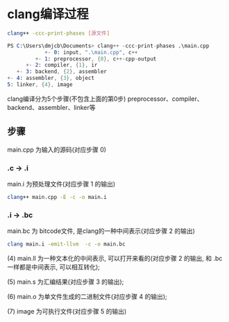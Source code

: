 <!--
 * @Description: 
 * @Version: 1.0
 * @Author: dmjcb
 * @Email: 
 * @Date: 2023-03-10 00:22:04
 * @LastEditors: dmjcb
 * @LastEditTime: 2023-05-03 17:33:20
-->

# clang编译过程

```sh
clang++ -ccc-print-phases [源文件]
```

```s
PS C:\Users\dmjcb\Documents> clang++ -ccc-print-phases .\main.cpp
            +- 0: input, ".\main.cpp", c++
         +- 1: preprocessor, {0}, c++-cpp-output
      +- 2: compiler, {1}, ir
   +- 3: backend, {2}, assembler
+- 4: assembler, {3}, object
5: linker, {4}, image
```

clang编译分为5个步骤(不包含上面的第0步)
preprocessor、compiler、backend、assembler、linker等

## 步骤

main.cpp 为输入的源码(对应步骤 0)

### .c -> .i

main.i 为预处理文件(对应步骤 1 的输出)

```sh
clang++ main.cpp -E -c -o main.i
```

### .i -> .bc

main.bc 为 bitcode文件, 是clang的一种中间表示(对应步骤 2 的输出)

```sh
clang main.i -emit-llvm  -c -o main.bc
```

(4) main.ll 为一种文本化的中间表示, 可以打开来看的(对应步骤 2 的输出,  和 .bc 一样都是中间表示, 可以相互转化);

(5) main.s 为汇编结果(对应步骤 3 的输出);

(6) main.o 为单文件生成的二进制文件(对应步骤 4 的输出);

(7) image 为可执行文件(对应步骤 5 的输出)
